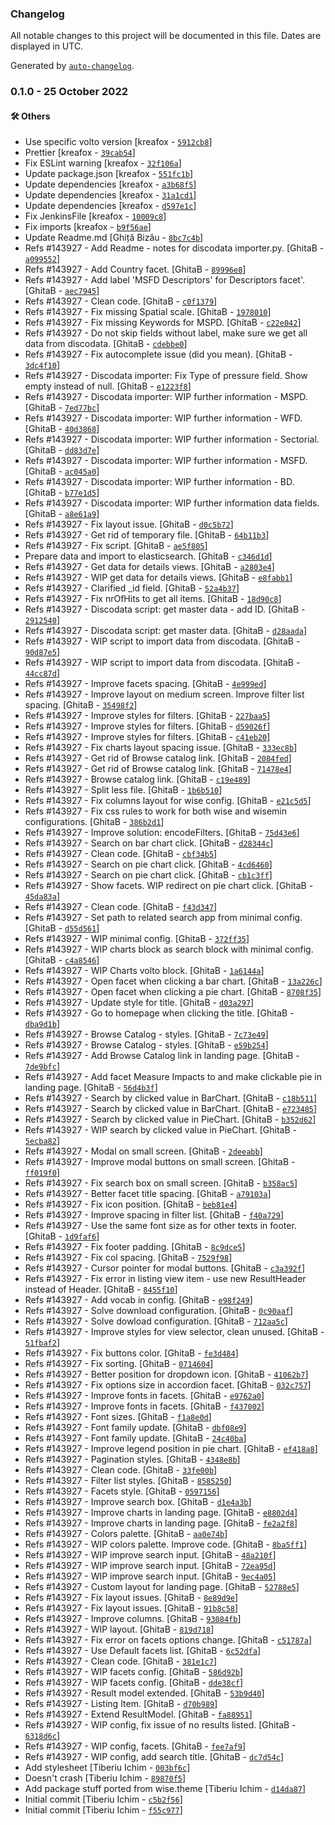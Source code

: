 ### Changelog

All notable changes to this project will be documented in this file. Dates are displayed in UTC.

Generated by [`auto-changelog`](https://github.com/CookPete/auto-changelog).

### 0.1.0 - 25 October 2022

#### :hammer_and_wrench: Others

- Use specific volto version [kreafox - [`5912cb8`](https://github.com/eea/volto-measurescatalog/commit/5912cb8cc04171b4d2d24679508821c3eb3df595)]
- Prettier [kreafox - [`39cab54`](https://github.com/eea/volto-measurescatalog/commit/39cab54c08647407fc23c468550a310d25bb6e4d)]
- Fix ESLint warning [kreafox - [`32f106a`](https://github.com/eea/volto-measurescatalog/commit/32f106a60f9d6d2e7ff172b513f287c23cae956c)]
- Update package.json [kreafox - [`551fc1b`](https://github.com/eea/volto-measurescatalog/commit/551fc1be3531f4f52b0df6972a2fa802ab790ef0)]
- Update dependencies [kreafox - [`a3b68f5`](https://github.com/eea/volto-measurescatalog/commit/a3b68f5d2bee182ab079fbb9133fb86d0ebf72e7)]
- Update dependencies [kreafox - [`31a1cd1`](https://github.com/eea/volto-measurescatalog/commit/31a1cd10344690369fd878bee316d8a15169f26b)]
- Update dependencies [kreafox - [`d597e1c`](https://github.com/eea/volto-measurescatalog/commit/d597e1cbc3bd8dcf162d1c8d2cfff16b11937fb2)]
- Fix JenkinsFile [kreafox - [`10009c8`](https://github.com/eea/volto-measurescatalog/commit/10009c83b40336e1b84abc93167853c9727c4c97)]
- Fix imports [kreafox - [`b9f56ae`](https://github.com/eea/volto-measurescatalog/commit/b9f56aec987fd5bebea102c3d306bf6efa255f24)]
- Update Readme.md [Ghiță Bizău - [`8bc7c4b`](https://github.com/eea/volto-measurescatalog/commit/8bc7c4be4ea18a20d5b8a194850603bbe0692486)]
- Refs #143927 - Add Readme - notes for discodata importer.py. [GhitaB - [`a099552`](https://github.com/eea/volto-measurescatalog/commit/a0995521c92e538d91aa723121578aefc5ba39c2)]
- Refs #143927 - Add Country facet. [GhitaB - [`89996e8`](https://github.com/eea/volto-measurescatalog/commit/89996e8f9f52efdf6a618ec44af6ccfa64eb3a39)]
- Refs #143927 - Add label 'MSFD Descriptors' for Descriptors facet'. [GhitaB - [`aec7945`](https://github.com/eea/volto-measurescatalog/commit/aec7945b2365015e371bad53f204a189310414f0)]
- Refs #143927 - Clean code. [GhitaB - [`c0f1379`](https://github.com/eea/volto-measurescatalog/commit/c0f1379befceab85a4e06299f4aa20f48f4c2d2a)]
- Refs #143927 - Fix missing Spatial scale. [GhitaB - [`1978010`](https://github.com/eea/volto-measurescatalog/commit/19780106fa3b467f719f989196694f3a8ee5696e)]
- Refs #143927 - Fix missing Keywords for MSPD. [GhitaB - [`c22e042`](https://github.com/eea/volto-measurescatalog/commit/c22e04270e0cee73edcf734ebead3711f33624d8)]
- Refs #143927 - Do not skip fields without label, make sure we get all data from discodata. [GhitaB - [`cdebbe0`](https://github.com/eea/volto-measurescatalog/commit/cdebbe06f79c32131104de5e5741e85bb399d031)]
- Refs #143927 - Fix autocomplete issue (did you mean). [GhitaB - [`3dc4f10`](https://github.com/eea/volto-measurescatalog/commit/3dc4f107cf3afb37adaf4c5b3db5b7621185292c)]
- Refs #143927 - Discodata importer: Fix Type of pressure field. Show empty instead of null. [GhitaB - [`e1223f8`](https://github.com/eea/volto-measurescatalog/commit/e1223f860aea99836bf1b8f6369a2345de0a2153)]
- Refs #143927 - Discodata importer: WIP further information - MSPD. [GhitaB - [`7ed77bc`](https://github.com/eea/volto-measurescatalog/commit/7ed77bc90b0d1055f523cb49abedadd2eced11f5)]
- Refs #143927 - Discodata importer: WIP further information - WFD. [GhitaB - [`40d3868`](https://github.com/eea/volto-measurescatalog/commit/40d38684bfb4fd3c4a23c6b422714959946e4731)]
- Refs #143927 - Discodata importer: WIP further information - Sectorial. [GhitaB - [`dd83d7e`](https://github.com/eea/volto-measurescatalog/commit/dd83d7e15618a81a43293e46dee4c53aaa4f1b38)]
- Refs #143927 - Discodata importer: WIP further information - MSFD. [GhitaB - [`ac045a0`](https://github.com/eea/volto-measurescatalog/commit/ac045a0513d6269bbc22a1bc688e45ed09db3a0b)]
- Refs #143927 - Discodata importer: WIP further information - BD. [GhitaB - [`b77e1d5`](https://github.com/eea/volto-measurescatalog/commit/b77e1d5663d0a302f8a8733aeebe48b78be1b7e8)]
- Refs #143927 - Discodata importer: WIP further information data fields. [GhitaB - [`a8e61a9`](https://github.com/eea/volto-measurescatalog/commit/a8e61a9dd6bc37b8097033118a1a27f7dff89af4)]
- Refs #143927 - Fix layout issue. [GhitaB - [`d0c5b72`](https://github.com/eea/volto-measurescatalog/commit/d0c5b726c14d777727ba2ecb969fb9332e92ad6d)]
- Refs #143927 - Get rid of temporary file. [GhitaB - [`64b11b3`](https://github.com/eea/volto-measurescatalog/commit/64b11b3875fac451791f67955268ea3322fad310)]
- Refs #143927 - Fix script. [GhitaB - [`ae5f805`](https://github.com/eea/volto-measurescatalog/commit/ae5f805a45181bb8fb0e715869c6775722939cf5)]
- Prepare data and import to elasticsearch. [GhitaB - [`c346d1d`](https://github.com/eea/volto-measurescatalog/commit/c346d1ddffd0f5ecc00b665080850226df02834b)]
- Refs #143927 - Get data for details views. [GhitaB - [`a2803e4`](https://github.com/eea/volto-measurescatalog/commit/a2803e4d2444659f8e219edc4dc0439da07ed2ed)]
- Refs #143927 - WIP get data for details views. [GhitaB - [`e8fabb1`](https://github.com/eea/volto-measurescatalog/commit/e8fabb109fe38984bb273ecf9715313d94bad242)]
- Refs #143927 - Clarified _id field. [GhitaB - [`52a4b37`](https://github.com/eea/volto-measurescatalog/commit/52a4b3768c54fb8bbd6aa52bd6417db1003f38de)]
- Refs #143927 - Fix nrOfHits to get all items. [GhitaB - [`18d90c8`](https://github.com/eea/volto-measurescatalog/commit/18d90c8d848f0b69c54c5a08b71ac9063e09a001)]
- Refs #143927 - Discodata script: get master data - add ID. [GhitaB - [`2912540`](https://github.com/eea/volto-measurescatalog/commit/2912540d527ffaf86345276d2c02b1d92028fef1)]
- Refs #143927 - Discodata script: get master data. [GhitaB - [`d28aada`](https://github.com/eea/volto-measurescatalog/commit/d28aada0acc6d4d6bbe1bf1097c6b5208462a873)]
- Refs #143927 - WIP script to import data from discodata. [GhitaB - [`90d87e5`](https://github.com/eea/volto-measurescatalog/commit/90d87e5ccdc068966f7f499f0628010602bd56d7)]
- Refs #143927 - WIP script to import data from discodata. [GhitaB - [`44cc87d`](https://github.com/eea/volto-measurescatalog/commit/44cc87db14da909477599b6dadc2e9e21871215f)]
- Refs #143927 - Improve facets spacing. [GhitaB - [`4e999ed`](https://github.com/eea/volto-measurescatalog/commit/4e999ed4fedfa4e596a3fd9eb61ae853fe5502a6)]
- Refs #143927 - Improve layout on medium screen. Improve filter list spacing. [GhitaB - [`35498f2`](https://github.com/eea/volto-measurescatalog/commit/35498f2e2623f097bc204bf77b304ad2109a9014)]
- Refs #143927 - Improve styles for filters. [GhitaB - [`227baa5`](https://github.com/eea/volto-measurescatalog/commit/227baa5df2064ada97bcde99902cd6279d18bb4b)]
- Refs #143927 - Improve styles for filters. [GhitaB - [`d59026f`](https://github.com/eea/volto-measurescatalog/commit/d59026f50c52fefd1b7757fe2f6c1b927902dab1)]
- Refs #143927 - Improve styles for filters. [GhitaB - [`c41eb20`](https://github.com/eea/volto-measurescatalog/commit/c41eb204b0e0001e5270c3fb3caa8e9622bae742)]
- Refs #143927 - Fix charts layout spacing issue. [GhitaB - [`333ec8b`](https://github.com/eea/volto-measurescatalog/commit/333ec8bd5c718b389f6f1d3a03db3ac7be1b21c4)]
- Refs #143927 - Get rid of Browse catalog link. [GhitaB - [`2084fed`](https://github.com/eea/volto-measurescatalog/commit/2084fedb5c7ce20619dbe36db09c410eb5f226cc)]
- Refs #143927 - Get rid of Browse catalog link. [GhitaB - [`71478e4`](https://github.com/eea/volto-measurescatalog/commit/71478e4ea6d395b88bb34dfdf7990182afb3a30a)]
- Refs #143927 - Browse catalog link. [GhitaB - [`c19e489`](https://github.com/eea/volto-measurescatalog/commit/c19e489795f4192c2e328dfd761354dd59b10c41)]
- Refs #143927 - Split less file. [GhitaB - [`1b6b510`](https://github.com/eea/volto-measurescatalog/commit/1b6b510a4c06b54da9967d996f53a82f095383fd)]
- Refs #143927 - Fix columns layout for wise config. [GhitaB - [`e21c5d5`](https://github.com/eea/volto-measurescatalog/commit/e21c5d5369aadb105a34e7701e92b23779872af9)]
- Refs #143927 - Fix css rules to work for both wise and wisemin configurations. [GhitaB - [`386b2d1`](https://github.com/eea/volto-measurescatalog/commit/386b2d1fd0006e31a8262faa43047718c6c7b5aa)]
- Refs #143927 - Improve solution: encodeFilters. [GhitaB - [`75d43e6`](https://github.com/eea/volto-measurescatalog/commit/75d43e6ab062ba48b9c76a26648cac28512087aa)]
- Refs #143927 - Search on bar chart click. [GhitaB - [`d28344c`](https://github.com/eea/volto-measurescatalog/commit/d28344ccf884c76ccbbb61e29c17a056a4f1b4ff)]
- Refs #143927 - Clean code. [GhitaB - [`cbf34b5`](https://github.com/eea/volto-measurescatalog/commit/cbf34b5974a65c3abd879c289c7344abca33e672)]
- Refs #143927 - Search on pie chart click. [GhitaB - [`4cd6460`](https://github.com/eea/volto-measurescatalog/commit/4cd646092bf4f6bf06cb12e49c21de6153ec0a56)]
- Refs #143927 - Search on pie chart click. [GhitaB - [`cb1c3ff`](https://github.com/eea/volto-measurescatalog/commit/cb1c3ffff147b38836b83e2e0430c18563f4c257)]
- Refs #143927 - Show facets. WIP redirect on pie chart click. [GhitaB - [`45da83a`](https://github.com/eea/volto-measurescatalog/commit/45da83a8b823b1e17274889773573a7b35959aa3)]
- Refs #143927 - Clean code. [GhitaB - [`f43d347`](https://github.com/eea/volto-measurescatalog/commit/f43d34784f1d75353c70380801699a7cf7cd9245)]
- Refs #143927 - Set path to related search app from minimal config. [GhitaB - [`d55d561`](https://github.com/eea/volto-measurescatalog/commit/d55d561b88c5cbce552eac422ef79e08b70a21a4)]
- Refs #143927 - WIP minimal config. [GhitaB - [`372ff35`](https://github.com/eea/volto-measurescatalog/commit/372ff359d4051412a40e2994d2913a1b85c4d59a)]
- Refs #143927 - WIP charts block as search block with minimal config. [GhitaB - [`c4a8546`](https://github.com/eea/volto-measurescatalog/commit/c4a8546df4d9c8e94941707ea3f362c2c0741d8a)]
- Refs #143927 - WIP Charts volto block. [GhitaB - [`1a6144a`](https://github.com/eea/volto-measurescatalog/commit/1a6144a189009697c3898b2579ec5e0d5d4f6eae)]
- Refs #143927 - Open facet when clicking a bar chart. [GhitaB - [`13a226c`](https://github.com/eea/volto-measurescatalog/commit/13a226c317f9541da16402a1f2c0d2e29553ec40)]
- Refs #143927 - Open facet when clicking a pie chart. [GhitaB - [`8708f35`](https://github.com/eea/volto-measurescatalog/commit/8708f355a298a02ff5b6f65df1bc36dfca144365)]
- Refs #143927 - Update style for title. [GhitaB - [`d03a297`](https://github.com/eea/volto-measurescatalog/commit/d03a297ca4dd377a9c288dbb0bf71a84f1f9abec)]
- Refs #143927 - Go to homepage when clicking the title. [GhitaB - [`dba9d1b`](https://github.com/eea/volto-measurescatalog/commit/dba9d1b10c76830821444d4dd99a479d420c7b2b)]
- Refs #143927 - Browse Catalog - styles. [GhitaB - [`7c73e49`](https://github.com/eea/volto-measurescatalog/commit/7c73e49fe107f68acb9b77a50f97ea0861a738b1)]
- Refs #143927 - Browse Catalog - styles. [GhitaB - [`e59b254`](https://github.com/eea/volto-measurescatalog/commit/e59b2545dd9227b6fd94892610b23e1b214cd182)]
- Refs #143927 - Add Browse Catalog link in landing page. [GhitaB - [`7de9bfc`](https://github.com/eea/volto-measurescatalog/commit/7de9bfcfd0f0acd7b2867d01187ef550d1ad21db)]
- Refs #143927 - Add facet Measure Impacts to and make clickable pie in landing page. [GhitaB - [`56d4b3f`](https://github.com/eea/volto-measurescatalog/commit/56d4b3fabc3732e47f73f64869f99ebeca1902b6)]
- Refs #143927 - Search by clicked value in BarChart. [GhitaB - [`c18b511`](https://github.com/eea/volto-measurescatalog/commit/c18b5114fc94aa95b08209dbdf030dbcec26a73d)]
- Refs #143927 - Search by clicked value in BarChart. [GhitaB - [`e723485`](https://github.com/eea/volto-measurescatalog/commit/e723485a6d3f64b4887ccb9b620d3cad2c89dce1)]
- Refs #143927 - Search by clicked value in PieChart. [GhitaB - [`b352d62`](https://github.com/eea/volto-measurescatalog/commit/b352d629b4eeaa7012a9c45b3dc7e874fa7c8fcc)]
- Refs #143927 - WIP search by clicked value in PieChart. [GhitaB - [`5ecba82`](https://github.com/eea/volto-measurescatalog/commit/5ecba82461c1886db8f67d23218c6ff84d8a59cb)]
- Refs #143927 - Modal on small screen. [GhitaB - [`2deeabb`](https://github.com/eea/volto-measurescatalog/commit/2deeabb0d43bde2971374db78bfd414990cf567a)]
- Refs #143927 - Improve modal buttons on small screen. [GhitaB - [`ff019f0`](https://github.com/eea/volto-measurescatalog/commit/ff019f05649f08c8c5fde65e4a81e68101a1a5ca)]
- Refs #143927 - Fix search box on small screen. [GhitaB - [`b358ac5`](https://github.com/eea/volto-measurescatalog/commit/b358ac54fc29ba5e5f63b87f52a7bcc7365ed155)]
- Refs #143927 - Better facet title spacing. [GhitaB - [`a79103a`](https://github.com/eea/volto-measurescatalog/commit/a79103a9f428e88d1f95145ef0ace47173257203)]
- Refs #143927 - Fix icon position. [GhitaB - [`beb81e4`](https://github.com/eea/volto-measurescatalog/commit/beb81e4d6ae3a235fab3de65985d930d2a926b16)]
- Refs #143927 - Improve spacing in filter list. [GhitaB - [`f40a729`](https://github.com/eea/volto-measurescatalog/commit/f40a729a2965ea194cf154b9ce42b08f1f29b1a7)]
- Refs #143927 - Use the same font size as for other texts in footer. [GhitaB - [`1d9faf6`](https://github.com/eea/volto-measurescatalog/commit/1d9faf63e95956a4f74d69bdffc972a495b625d3)]
- Refs #143927 - Fix footer padding. [GhitaB - [`8c9dce5`](https://github.com/eea/volto-measurescatalog/commit/8c9dce5dfa1c310030a9514ac442734788096bff)]
- Refs #143927 - Fix col spacing. [GhitaB - [`7529f98`](https://github.com/eea/volto-measurescatalog/commit/7529f98ed0e5652794dbaea68fa15c6dbf33f050)]
- Refs #143927 - Cursor pointer for modal buttons. [GhitaB - [`c3a392f`](https://github.com/eea/volto-measurescatalog/commit/c3a392f5c8a99f6fba06f9c967168580357f6feb)]
- Refs #143927 - Fix error in listing view item - use new ResultHeader instead of Header. [GhitaB - [`8455f10`](https://github.com/eea/volto-measurescatalog/commit/8455f10df97f91f4424689ef047395a68a31368d)]
- Refs #143927 - Add vocab in config. [GhitaB - [`e98f249`](https://github.com/eea/volto-measurescatalog/commit/e98f24944e64cdad42e7026b88ddb63948e00d65)]
- Refs #143927 - Solve download configuration. [GhitaB - [`0c90aaf`](https://github.com/eea/volto-measurescatalog/commit/0c90aafd2babb33719aae42b696ce09024d3e03e)]
- Refs #143927 - Solve dowload configuration. [GhitaB - [`712aa5c`](https://github.com/eea/volto-measurescatalog/commit/712aa5c8d8886d0cdb7a86aff0a59e0336cd9670)]
- Refs #143927 - Improve styles for view selector, clean unused. [GhitaB - [`51fbaf2`](https://github.com/eea/volto-measurescatalog/commit/51fbaf2d2cfd66bd2b9fe89b7c6aa2cd1651af04)]
- Refs #143927 - Fix buttons color. [GhitaB - [`fe3d484`](https://github.com/eea/volto-measurescatalog/commit/fe3d484c43b1f5bf4c0b3a1aff6da820db1edb4e)]
- Refs #143927 - Fix sorting. [GhitaB - [`0714604`](https://github.com/eea/volto-measurescatalog/commit/0714604e28b1581259c5625937b5fdbeb1b19656)]
- Refs #143927 - Better position for dropdown icon. [GhitaB - [`41062b7`](https://github.com/eea/volto-measurescatalog/commit/41062b75298b974d9e7a1733a088b20bca4afa39)]
- Refs #143927 - Fix options size in accordion facet. [GhitaB - [`032c757`](https://github.com/eea/volto-measurescatalog/commit/032c75730879114d9894c3c28c048e591aa2431b)]
- Refs #143927 - Improve fonts in facets. [GhitaB - [`e9762a0`](https://github.com/eea/volto-measurescatalog/commit/e9762a0c1c2a52b5659a29840caa07e47b78527f)]
- Refs #143927 - Improve fonts in facets. [GhitaB - [`f437002`](https://github.com/eea/volto-measurescatalog/commit/f4370028c8a02cf7ab0b6f36f97dcbcb6bccb677)]
- Refs #143927 - Font sizes. [GhitaB - [`f1a8e0d`](https://github.com/eea/volto-measurescatalog/commit/f1a8e0dd9f0f25aa48dfea89742560e111b0b56b)]
- Refs #143927 - Font family update. [GhitaB - [`dbf08e9`](https://github.com/eea/volto-measurescatalog/commit/dbf08e96eca6ec3bbff59209235dce5b03b73b0a)]
- Refs #143927 - Font family update. [GhitaB - [`24c40ba`](https://github.com/eea/volto-measurescatalog/commit/24c40bab7343351156aa7c7bf8f546c30e8ce406)]
- Refs #143927 - Improve legend position in pie chart. [GhitaB - [`ef418a8`](https://github.com/eea/volto-measurescatalog/commit/ef418a8d8c951f997e766eb788e25d1dd7f643cd)]
- Refs #143927 - Pagination styles. [GhitaB - [`4348e8b`](https://github.com/eea/volto-measurescatalog/commit/4348e8b3519ae71129a057a19bc4d4fe876311ce)]
- Refs #143927 - Clean code. [GhitaB - [`33fe00b`](https://github.com/eea/volto-measurescatalog/commit/33fe00bfaa3d21b69d7c97d9baf46272d2580e83)]
- Refs #143927 - Filter list styles. [GhitaB - [`8585250`](https://github.com/eea/volto-measurescatalog/commit/858525017ed6207cb52c30b57d63e3ae6affbe5b)]
- Refs #143927 - Facets style. [GhitaB - [`0597156`](https://github.com/eea/volto-measurescatalog/commit/0597156e3dc485e78f2183043deaaad6f5229deb)]
- Refs #143927 - Improve search box. [GhitaB - [`d1e4a3b`](https://github.com/eea/volto-measurescatalog/commit/d1e4a3b0a896ecc55de92eec164e2514ecc2c48b)]
- Refs #143927 - Improve charts in landing page. [GhitaB - [`e8802d4`](https://github.com/eea/volto-measurescatalog/commit/e8802d49aa06269770418c5f125773c953394ea7)]
- Refs #143927 - Improve charts in landing page. [GhitaB - [`fe2a2f8`](https://github.com/eea/volto-measurescatalog/commit/fe2a2f8cfd38d6e0214a8b391e6b0fa8352aadc8)]
- Refs #143927 - Colors palette. [GhitaB - [`aa0e74b`](https://github.com/eea/volto-measurescatalog/commit/aa0e74b6188a583970346696c3141c779a1b3796)]
- Refs #143927 - WIP colors palette. Improve code. [GhitaB - [`8ba5ff1`](https://github.com/eea/volto-measurescatalog/commit/8ba5ff15fc4752f231eb2a44a000ca116d90a738)]
- Refs #143927 - WIP improve search input. [GhitaB - [`48a210f`](https://github.com/eea/volto-measurescatalog/commit/48a210f16dde5643c93d1650f26c97048d252719)]
- Refs #143927 - WIP improve search input. [GhitaB - [`72ea95d`](https://github.com/eea/volto-measurescatalog/commit/72ea95d440d084cfa5b12faf630fa31be91d275f)]
- Refs #143927 - WIP improve search input. [GhitaB - [`9ec4a05`](https://github.com/eea/volto-measurescatalog/commit/9ec4a059f8cb09025e53b7e098b5bca5d55fa35e)]
- Refs #143927 - Custom layout for landing page. [GhitaB - [`52788e5`](https://github.com/eea/volto-measurescatalog/commit/52788e51cac047db35cfac77821d7acb70f32f77)]
- Refs #143927 - Fix layout issues. [GhitaB - [`8e89d9e`](https://github.com/eea/volto-measurescatalog/commit/8e89d9ee6ed2b751fb6ef4c44e9155c3ed0a9125)]
- Refs #143927 - Fix layout issues. [GhitaB - [`91b8c58`](https://github.com/eea/volto-measurescatalog/commit/91b8c588c5e04f02d4956404ecc46e5deba2d67c)]
- Refs #143927 - Improve columns. [GhitaB - [`93084fb`](https://github.com/eea/volto-measurescatalog/commit/93084fb22deefb83510006afe4e7ec45ee831e54)]
- Refs #143927 - WIP layout. [GhitaB - [`819d718`](https://github.com/eea/volto-measurescatalog/commit/819d71879028ed7d89023c545e607b4edc56af20)]
- Refs #143927 - Fix error on facets options change. [GhitaB - [`c51787a`](https://github.com/eea/volto-measurescatalog/commit/c51787ac4aca228c57f5fbd0796c509d0ba1306c)]
- Refs #143927 - Use Default facets list. [GhitaB - [`6c52dfa`](https://github.com/eea/volto-measurescatalog/commit/6c52dfa243d071aec00e3847750998363327746c)]
- Refs #143927 - Clean code. [GhitaB - [`381e1c7`](https://github.com/eea/volto-measurescatalog/commit/381e1c7ca94dd5fba4099251b083e71c349b3159)]
- Refs #143927 - WIP facets config. [GhitaB - [`586d92b`](https://github.com/eea/volto-measurescatalog/commit/586d92b2f03388b341f8f1e3e2dc84f97feadf27)]
- Refs #143927 - WIP facets config. [GhitaB - [`dde38cf`](https://github.com/eea/volto-measurescatalog/commit/dde38cf8ea13988d568781862b9e405c777b7bcd)]
- Refs #143927 - Result model extended. [GhitaB - [`53b9d40`](https://github.com/eea/volto-measurescatalog/commit/53b9d407efc56590c57883c612ded23d6154aca3)]
- Refs #143927 - Listing Item. [GhitaB - [`d70b989`](https://github.com/eea/volto-measurescatalog/commit/d70b9892a5323d5c3702152887089bbbe042a577)]
- Refs #143927 - Extend ResultModel. [GhitaB - [`fa88951`](https://github.com/eea/volto-measurescatalog/commit/fa88951ba042b86bb9f4bc04a0a9032615824776)]
- Refs #143927 - WIP config, fix issue of no results listed. [GhitaB - [`6318d6c`](https://github.com/eea/volto-measurescatalog/commit/6318d6ca5b2e6e3a38fe9e756ad86a06a333ef74)]
- Refs #143927 - WIP config, facets. [GhitaB - [`fee7af9`](https://github.com/eea/volto-measurescatalog/commit/fee7af9169789379c9474a1490ade3d7dd0c1ee6)]
- Refs #143927 - WIP config, add search title. [GhitaB - [`dc7d54c`](https://github.com/eea/volto-measurescatalog/commit/dc7d54c92ab34908d91421797294563e87a1ddde)]
- Add stylesheet [Tiberiu Ichim - [`003bf6c`](https://github.com/eea/volto-measurescatalog/commit/003bf6ca58fe5eb4667eb1076eea3280d8451109)]
- Doesn't crash [Tiberiu Ichim - [`89870f5`](https://github.com/eea/volto-measurescatalog/commit/89870f5570355fd4f2c9c9dbbcd3c9820ce7b968)]
- Add package stuff ported from wise.theme [Tiberiu Ichim - [`d14da87`](https://github.com/eea/volto-measurescatalog/commit/d14da87fd372a26e6cbfb2744ce10e335ad5b40d)]
- Initial commit [Tiberiu Ichim - [`c5b2f56`](https://github.com/eea/volto-measurescatalog/commit/c5b2f562f5615ade563a534f6c1eee9509c35aec)]
- Initial commit [Tiberiu Ichim - [`f55c977`](https://github.com/eea/volto-measurescatalog/commit/f55c977c2a5cdc1215728c71eb29ff5c78034239)]
